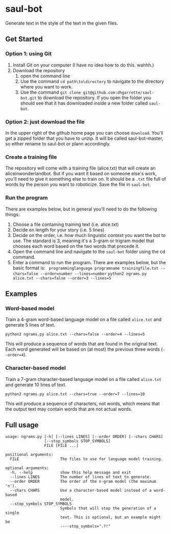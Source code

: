 # saul-bot

Generate text in the style of the text in the given files.

## Get Started
### Option 1: using Git
1. Install Git on your computer (I have no idea how to do this. wahhh.)
2. Download the repository
    1. open the command line
    2. Use the command `cd path\to\directory` to navigate to the directory where you want to work.
    3. Use the command `git clone git@github.com:dhgarrette/saul-bot.git` to download the repository. If you open the folder you should see that it has downloaded inside a new folder called `saul-bot`.

### Option 2: just download the file
In the upper right of the github home page you can choose `download`. You'll get a zipped folder that you have to unzip. It will be called saul-bot-master, so either rename to saul-bot or plann accordingly.

### Create a training file
The repository will come with a training file (alice.txt) that will create an aliceinwonderlandbot. But if you want it based on someone else's work, you'll need to give it something else to train on. It should be a `.txt` file full of words by the person you want to roboticize. Save the file in `saul-bot`.

### Run the program
There are examples below, but in general you'll need to do the following things:
1. Choose a file containing training text (i.e. alice.txt)
2. Decide on length for your story (i.e. 5 lines)
3. Decide on the order, i.e. how much linguistic context you want the bot to use. The standard is 3, meaning it's a 3-gram or trigram model that chooses each word based on the two words that precede it.
4. Open the command line and navigate to the `saul-bot` folder using the cd command.
5. Enter a command to run the program. There are examples below, but the basic format is:
` programminglanguage programname trainingfile.txt --chars=false --order=number --lines=number`
`python2 ngrams.py alice.txt --chars=false --order=3 --lines=5`


## Examples

### Word-based model

Train a 4-gram word-based language model on a file called `alice.txt` and generate 5 lines of text.

    python2 ngrams.py alice.txt --chars=false --order=4 --lines=5

This will produce a sequence of words that are found in the original text. Each word generated will be based on (at most) the previous three words (`--order=4`).

### Character-based model

Train a 7-gram character-based language model on a file called `alice.txt` and generate 10 lines of text.

    python2 ngrams.py alice.txt --chars=true --order=7 --lines=10

This will produce a sequence of characters, not words, which means that the output text may contain words that are not actual words.

## Full usage

    usage: ngrams.py [-h] [--lines LINES] [--order ORDER] [--chars CHARS]
                     [--stop_symbols STOP_SYMBOLS]
                     FILE [FILE ...]

    positional arguments:
      FILE                  The files to use for language model training.

    optional arguments:
      -h, --help            show this help message and exit
      --lines LINES         The number of lines of text to generate.
      --order ORDER         The order of the n-gram model (the maximum 'n').
      --chars CHARS         Use a character-based model instead of a word-based
                            model.
      --stop_symbols STOP_SYMBOLS
                            Symbols that will stop the generation of a single
                            text. This is optional, but an example might be
                            ----stop_symbols=".?!"
